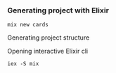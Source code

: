 

### Generating project with Elixir

```
mix new cards
```

Generating project structure

Opening interactive Elixir cli

```
iex -S mix
```

